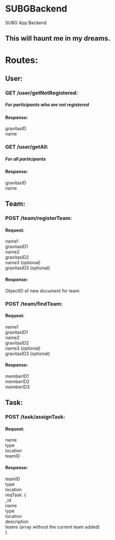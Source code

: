 # SUBGBackend
SUBG App Backend

## This will haunt me in my dreams.

# Routes:

## User:

### GET /user/getNotRegistered:
##### For participants who are not registered

#### Response:
gravitasID  
name

### GET /user/getAll:
##### For all participants

#### Response:
gravitasID  
name


## Team:

### POST /team/registerTeam:
#### Request:
name1  
gravitasID1  
name2  
gravitasID2  
name3 (optional)  
gravitasID3 (optional)  

#### Response:
ObjectID of new document for team

### POST /team/findTeam:
#### Request:
name1  
gravitasID1  
name2  
gravitasID2  
name3 (optional)  
gravitasID3 (optional)  

#### Response: 
memberID1  
memberID2  
memberID3  

## Task:

### POST /task/assignTask:
#### Request:
name  
type  
location  
teamID  

#### Response: 
teamID  
type  
location  
reqTask: {  
	\_id  
	name  
	type  
	location  
	description  
	teams (array without the current team added)  
}